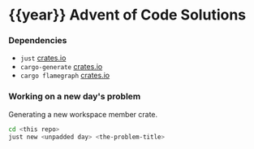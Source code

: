 # {{year}} Advent of Code Solutions

### Dependencies

* `just` [crates.io](https://crates.io/crates/just)
* `cargo-generate` [crates.io](https://crates.io/crates/cargo-generate)
* `cargo flamegraph` [crates.io](https://crates.io/crates/flamegraph)


### Working on a new day's problem

Generating a new workspace member crate.

```sh
cd <this repo>
just new <unpadded day> <the-problem-title>
```
